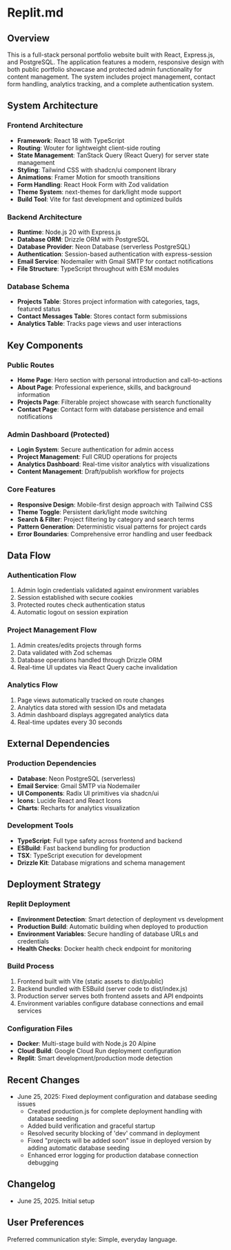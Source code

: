 # Replit.md

## Overview
This is a full-stack personal portfolio website built with React, Express.js, and PostgreSQL. The application features a modern, responsive design with both public portfolio showcase and protected admin functionality for content management. The system includes project management, contact form handling, analytics tracking, and a complete authentication system.

## System Architecture

### Frontend Architecture
- **Framework**: React 18 with TypeScript
- **Routing**: Wouter for lightweight client-side routing
- **State Management**: TanStack Query (React Query) for server state management
- **Styling**: Tailwind CSS with shadcn/ui component library
- **Animations**: Framer Motion for smooth transitions
- **Form Handling**: React Hook Form with Zod validation
- **Theme System**: next-themes for dark/light mode support
- **Build Tool**: Vite for fast development and optimized builds

### Backend Architecture
- **Runtime**: Node.js 20 with Express.js
- **Database ORM**: Drizzle ORM with PostgreSQL
- **Database Provider**: Neon Database (serverless PostgreSQL)
- **Authentication**: Session-based authentication with express-session
- **Email Service**: Nodemailer with Gmail SMTP for contact notifications
- **File Structure**: TypeScript throughout with ESM modules

### Database Schema
- **Projects Table**: Stores project information with categories, tags, featured status
- **Contact Messages Table**: Stores contact form submissions
- **Analytics Table**: Tracks page views and user interactions

## Key Components

### Public Routes
- **Home Page**: Hero section with personal introduction and call-to-actions
- **About Page**: Professional experience, skills, and background information
- **Projects Page**: Filterable project showcase with search functionality
- **Contact Page**: Contact form with database persistence and email notifications

### Admin Dashboard (Protected)
- **Login System**: Secure authentication for admin access
- **Project Management**: Full CRUD operations for projects
- **Analytics Dashboard**: Real-time visitor analytics with visualizations
- **Content Management**: Draft/publish workflow for projects

### Core Features
- **Responsive Design**: Mobile-first design approach with Tailwind CSS
- **Theme Toggle**: Persistent dark/light mode switching
- **Search & Filter**: Project filtering by category and search terms
- **Pattern Generation**: Deterministic visual patterns for project cards
- **Error Boundaries**: Comprehensive error handling and user feedback

## Data Flow

### Authentication Flow
1. Admin login credentials validated against environment variables
2. Session established with secure cookies
3. Protected routes check authentication status
4. Automatic logout on session expiration

### Project Management Flow
1. Admin creates/edits projects through forms
2. Data validated with Zod schemas
3. Database operations handled through Drizzle ORM
4. Real-time UI updates via React Query cache invalidation

### Analytics Flow
1. Page views automatically tracked on route changes
2. Analytics data stored with session IDs and metadata
3. Admin dashboard displays aggregated analytics data
4. Real-time updates every 30 seconds

## External Dependencies

### Production Dependencies
- **Database**: Neon PostgreSQL (serverless)
- **Email Service**: Gmail SMTP via Nodemailer
- **UI Components**: Radix UI primitives via shadcn/ui
- **Icons**: Lucide React and React Icons
- **Charts**: Recharts for analytics visualization

### Development Tools
- **TypeScript**: Full type safety across frontend and backend
- **ESBuild**: Fast backend bundling for production
- **TSX**: TypeScript execution for development
- **Drizzle Kit**: Database migrations and schema management

## Deployment Strategy

### Replit Deployment
- **Environment Detection**: Smart detection of deployment vs development
- **Production Build**: Automatic building when deployed to production
- **Environment Variables**: Secure handling of database URLs and credentials
- **Health Checks**: Docker health check endpoint for monitoring

### Build Process
1. Frontend built with Vite (static assets to dist/public)
2. Backend bundled with ESBuild (server code to dist/index.js)
3. Production server serves both frontend assets and API endpoints
4. Environment variables configure database connections and email services

### Configuration Files
- **Docker**: Multi-stage build with Node.js 20 Alpine
- **Cloud Build**: Google Cloud Run deployment configuration
- **Replit**: Smart development/production mode detection

## Recent Changes
- June 25, 2025: Fixed deployment configuration and database seeding issues
  - Created production.js for complete deployment handling with database seeding
  - Added build verification and graceful startup
  - Resolved security blocking of 'dev' command in deployment
  - Fixed "projects will be added soon" issue in deployed version by adding automatic database seeding
  - Enhanced error logging for production database connection debugging

## Changelog
- June 25, 2025. Initial setup

## User Preferences
Preferred communication style: Simple, everyday language.